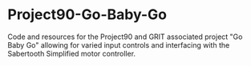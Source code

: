 # Project90-Go-Baby-Go
Code and resources for the Project90 and GRIT associated project "Go Baby Go" allowing for varied input controls and interfacing with the Sabertooth Simplified motor controller.
